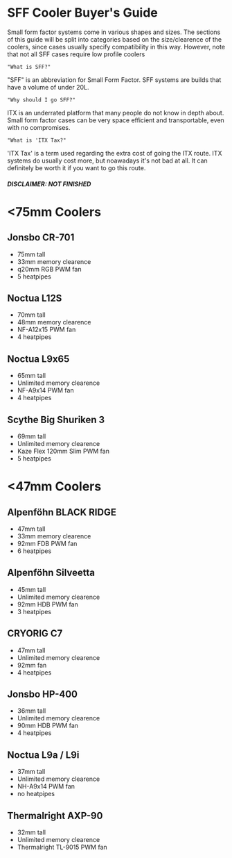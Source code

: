 # SFF Cooler Buyer's Guide

Small form factor systems come in various shapes and sizes. The sections of this guide will be split into categories based on the size/clearence of the coolers, since cases usually specify compatibility in this way. However, note that not all SFF cases require low profile coolers

`"What is SFF?"`

"SFF" is an abbreviation for Small Form Factor. SFF systems are builds that have a volume of under 20L.

`"Why should I go SFF?"`

ITX is an underrated platform that many people do not know in depth about. Small form factor cases can be very space efficient and transportable, even with no compromises. 

`"What is 'ITX Tax?"`

'ITX Tax' is a term used regarding the extra cost of going the ITX route. ITX systems do usually cost more, but noawadays it's not bad at all. It can definitely be worth it if you want to go this route.

##### DISCLAIMER: NOT FINISHED 



# <75mm Coolers 

## Jonsbo CR-701
- 75mm tall
- 33mm memory clearence
- q20mm RGB PWM fan
- 5 heatpipes 


## Noctua L12S
- 70mm tall 
- 48mm memory clearence
- NF-A12x15 PWM fan
- 4 heatpipes


## Noctua L9x65
- 65mm tall
- Unlimited memory clearence
- NF-A9x14 PWM fan
- 4 heatpipes


## Scythe Big Shuriken 3
- 69mm tall 
- Unlimited memory clearence
- Kaze Flex 120mm Slim PWM fan
- 5 heatpipes



# <47mm Coolers 

## Alpenföhn BLACK RIDGE
- 47mm tall
- 33mm memory clearence
- 92mm FDB PWM fan
- 6 heatpipes


## Alpenföhn Silveetta
- 45mm tall
- Unlimited memory clearence
- 92mm HDB PWM fan
- 3 heatpipes


## CRYORIG C7
- 47mm tall
- Unlimited memory clearence
- 92mm fan
- 4 heatpipes


## Jonsbo HP-400
- 36mm tall
- Unlimited memory clearence 
- 90mm HDB PWM fan
- 4 heatpipes


## Noctua L9a / L9i
- 37mm tall 
- Unlimited memory clearence
- NH-A9x14 PWM fan
- no heatpipes


## Thermalright AXP-90
- 32mm tall
- Unlimited memory clearence 
- Thermalright TL-9015 PWM fan 

